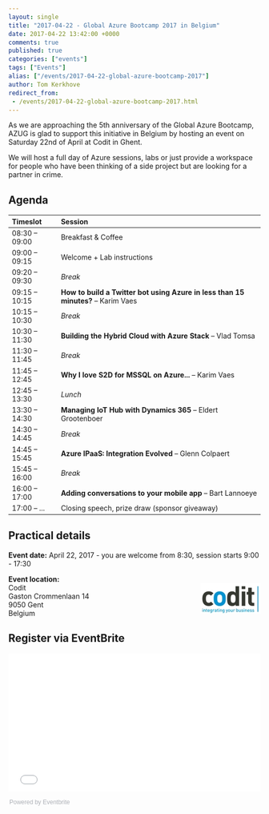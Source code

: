 ```yaml
---
layout: single
title: "2017-04-22 - Global Azure Bootcamp 2017 in Belgium"
date: 2017-04-22 13:42:00 +0000
comments: true
published: true
categories: ["events"]
tags: ["Events"]
alias: ["/events/2017-04-22-global-azure-bootcamp-2017"]
author: Tom Kerkhove
redirect_from:
 - /events/2017-04-22-global-azure-bootcamp-2017.html
---
```


As we are approaching the 5th anniversary of the Global Azure Bootcamp, AZUG is glad to support this initiative in Belgium by hosting an event on Saturday 22nd of April at Codit in Ghent.

We will host a full day of Azure sessions, labs or just provide a workspace for people who have been thinking of a side project but are looking for a partner in crime.

## Agenda

| Timeslot        | Session                                                                                                                              |
|:-------------------|:-------------------------------------------------------------------------------------------------------------------|
| 08:30 – 09:00 | Breakfast & Coffee                                                                                                           |
| 09:00 – 09:15 | Welcome + Lab instructions                                                                                             |
| 09:20 – 09:30 | 	 *Break*                                                                                                                            |
| 09:15 – 10:15 | 	 **How to build a Twitter bot using Azure in less than 15 minutes?** – Karim Vaes |
| 10:15 – 10:30 | 	 *Break*                                                                                                                            |
| 10:30 – 11:30 | 	 **Building the Hybrid Cloud with Azure Stack**  – Vlad Tomsa                                 |
| 11:30 – 11:45 | 	 *Break*                                                                                                                            |
| 11:45 – 12:45 | 	 **Why I love S2D for MSSQL on Azure...** – Karim Vaes                                             |
| 12:45 – 13:30 | 	 *Lunch*                                                                                                                            |
| 13:30 – 14:30 | 	 **Managing IoT Hub with Dynamics 365** – Eldert Grootenboer                             |
| 14:30 – 14:45 | 	 *Break*                                                                                                                            |
| 14:45 – 15:45 | 	 **Azure IPaaS: Integration Evolved** – Glenn Colpaert                                              |
| 15:45 – 16:00 | 	 *Break*                                                                                                                           |
| 16:00 – 17:00 | 	  **Adding conversations to your mobile app** – Bart Lannoeye                              |
| 17:00 – ...	    |  Closing speech, prize draw (sponsor giveaway)                                                            |

## Practical details

**Event date:** April 22, 2017 - you are welcome from 8:30, session starts 9:00 - 17:30

**Event location:**<br />
<img width="120" height="60" align="right" alt="" src="/assets/media/sponsors/logo-codit.jpg">Codit<br />
Gaston Crommenlaan 14<br />
9050 Gent<br />
Belgium

## Register via EventBrite
<div style="width:100%; text-align:left;"><iframe src="//eventbrite.com/tickets-external?eid=32087131474&ref=etckt" frameborder="0" height="275" width="100%" vspace="0" hspace="0" marginheight="5" marginwidth="5" scrolling="auto" allowtransparency="true"></iframe><div style="font-family:Helvetica, Arial; font-size:12px; padding:10px 0 5px; margin:2px; width:100%; text-align:left;" ><a class="powered-by-eb" style="color: #ADB0B6; text-decoration: none;" target="_blank" href="http://www.eventbrite.com/">Powered by Eventbrite</a></div></div>
